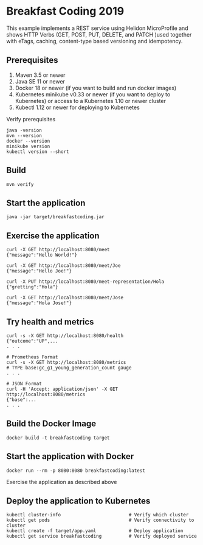 
# Breakfast Coding 2019

This example implements a REST service using Helidon MicroProfile
and shows HTTP Verbs (GET, POST, PUT, DELETE, and PATCH )used
together with eTags, caching, content-type based versioning and
idempotency.

## Prerequisites

1. Maven 3.5 or newer
2. Java SE 11 or newer
3. Docker 18 or newer (if you want to build and run docker images)
4. Kubernetes minikube v0.33 or newer (if you want to deploy to Kubernetes)
   or access to a Kubernetes 1.10 or newer cluster
5. Kubectl 1.12 or newer for deploying to Kubernetes

Verify prerequisites
```
java -version
mvn --version
docker --version
minikube version
kubectl version --short
```

## Build

```
mvn verify
```

## Start the application

```
java -jar target/breakfastcoding.jar
```

## Exercise the application

```
curl -X GET http://localhost:8080/meet
{"message":"Hello World!"}

curl -X GET http://localhost:8080/meet/Joe
{"message":"Hello Joe!"}

curl -X PUT http://localhost:8080/meet-representation/Hola
{"gretting":"Hola"}

curl -X GET http://localhost:8080/meet/Jose
{"message":"Hola Jose!"}
```

## Try health and metrics

```
curl -s -X GET http://localhost:8080/health
{"outcome":"UP",...
. . .

# Prometheus Format
curl -s -X GET http://localhost:8080/metrics
# TYPE base:gc_g1_young_generation_count gauge
. . .

# JSON Format
curl -H 'Accept: application/json' -X GET http://localhost:8080/metrics
{"base":...
. . .

```

## Build the Docker Image

```
docker build -t breakfastcoding target
```

## Start the application with Docker

```
docker run --rm -p 8080:8080 breakfastcoding:latest
```

Exercise the application as described above

## Deploy the application to Kubernetes

```
kubectl cluster-info                         # Verify which cluster
kubectl get pods                             # Verify connectivity to cluster
kubectl create -f target/app.yaml            # Deploy application
kubectl get service breakfastcoding          # Verify deployed service
```
 


